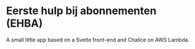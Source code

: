 # Eerste hulp bij abonnementen (EHBA)

A small little app based on a Svelte front-end and Chalice on AWS Lambda.

